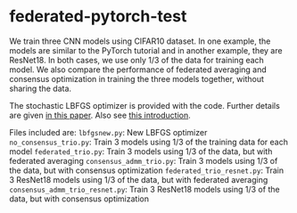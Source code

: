 # federated-pytorch-test
We train three CNN models using CIFAR10 dataset. In one example, the models are similar to the PyTorch tutorial and in another example, they are ResNet18.  In both cases, we use only 1/3 of the data for training each model. We also compare the performance of federated averaging and consensus optimization in training the three models together, without sharing the data.

The stochastic LBFGS optimizer is provided with the code. Further details are given [in this paper](https://ieeexplore.ieee.org/document/8755567). Also see [this introduction](http://sagecal.sourceforge.net/pytorch/index.html).

Files included are:
``` lbfgsnew.py ```: New LBFGS optimizer
``` no_consensus_trio.py ```: Train 3 models using 1/3 of the training data for each model
``` federated_trio.py ```: Train 3 models using 1/3 of the data, but with federated averaging
``` consensus_admm_trio.py ```: Train 3 models using 1/3 of the data, but with consensus optimization
``` federated_trio_resnet.py ```: Train 3 ResNet18 models using 1/3 of the data, but with federated averaging
``` consensus_admm_trio_resnet.py ```: Train 3 ResNet18 models using 1/3 of the data, but with consensus optimization
